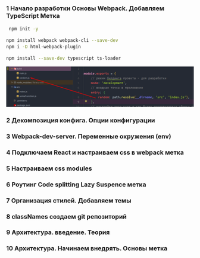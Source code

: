 
### 1 Начало разработки Основы Webpack. Добавляем TypeScript Метка



```bash
 npm init -y
```


```bash
npm install webpack webpack-cli --save-dev
npm i -D html-webpack-plugin
```


```bash
npm install --save-dev typescript ts-loader
```


![](_png/Pasted%20image%2020230613112643.png)





### 2 Декомпозиция конфига. Опции конфигурации







### 3 Webpack-dev-server. Переменные окружения (env)







### 4 Подключаем React и настраиваем css в webpack метка







### 5 Настраиваем css modules






### 6 Роутинг Code splitting Lazy Suspence метка






### 7 Организация стилей. Добавляем темы






### 8 classNames создаем git репозиторий






### 9 Архитектура. введение. Теория






### 10 Архитектура. Начинаем внедрять. Основы метка









